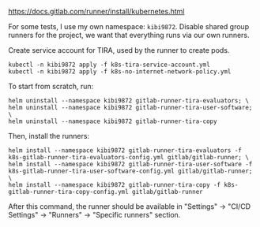 https://docs.gitlab.com/runner/install/kubernetes.html

For some tests, I use my own namespace: `kibi9872`.
Disable shared group runners for the project, we want that everything runs via our own runners.

Create service account for TIRA, used by the runner to create pods.

```
kubectl -n kibi9872 apply -f k8s-tira-service-account.yml
kubectl -n kibi9872 apply -f k8s-no-internet-network-policy.yml
```

To start from scratch, run:

```
helm uninstall --namespace kibi9872 gitlab-runner-tira-evaluators; \
helm uninstall --namespace kibi9872 gitlab-runner-tira-user-software; \
helm uninstall --namespace kibi9872 gitlab-runner-tira-copy
```

Then, install the runners:

```
helm install --namespace kibi9872 gitlab-runner-tira-evaluators -f k8s-gitlab-runner-tira-evaluators-config.yml gitlab/gitlab-runner; \
helm install --namespace kibi9872 gitlab-runner-tira-user-software -f k8s-gitlab-runner-tira-user-software-config.yml gitlab/gitlab-runner; \
helm install --namespace kibi9872 gitlab-runner-tira-copy -f k8s-gitlab-runner-tira-copy-config.yml gitlab/gitlab-runner
```

After this command, the runner should be available in  "Settings" -> "CI/CD Settings" -> "Runners" -> "Specific runners" section.


